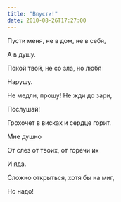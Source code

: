 ```yaml
---
title: "Впусти!"
date: 2010-08-26T17:27:00
---
```


Пусти меня, не в дом, не в себя,

А в душу.

Покой твой, не со зла, но любя

Нарушу.

Не медли, прошу! Не жди до зари,

Послушай!

Грохочет в висках и сердце горит.

Мне душно

От слез от твоих, от горечи их

И яда.

Сложно открыться, хотя бы на миг,

Но надо!
